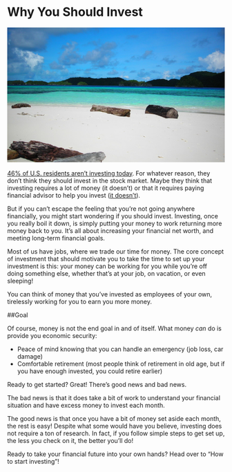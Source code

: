 # Why You Should Invest

![Beach](/assets/img/beach-with-logs.jpg)

[46% of U.S. residents aren’t investing today](http://www.gallup.com/poll/147206/stock-market-investments-lowest-1999.aspx). For whatever reason, they don’t think they should invest in the stock market. Maybe they think that investing requires a lot of money (it doesn’t) or that it requires paying financial advisor to help you invest ([it doesn’t](/myth-investing-is-hard-work)).

But if you can’t escape the feeling that you’re not going anywhere financially, you might start wondering if you should invest. Investing, once you really boil it down, is simply putting your money to work returning more money back to you. It’s all about increasing your financial net worth, and meeting long-term financial goals.

Most of us have jobs, where we trade our time for money. The core concept of investment that should motivate you to take the time to set up your investment is this: your money can be working for you while you’re off doing something else, whether that’s at your job, on vacation, or even sleeping!

You can think of money that you’ve invested as employees of your own, tirelessly working for you to earn you more money.

##Goal

Of course, money is not the end goal in and of itself. What money *can* do is provide you economic security:

- Peace of mind knowing that you can handle an emergency (job loss, car damage)
- Comfortable retirement (most people think of retirement in old age, but if you have enough invested, you could retire earlier)

Ready to get started? Great! There’s good news and bad news.

The bad news is that it does take a bit of work to understand your financial situation and have excess money to invest each month.

The good news is that once you have a bit of money set aside each month, the rest is easy! Despite what some would have you believe, investing does not require a ton of research. In fact, if you follow simple steps to get set up, the less you check on it, the better you’ll do!

Ready to take your financial future into your own hands? Head over to “How to start investing”!
